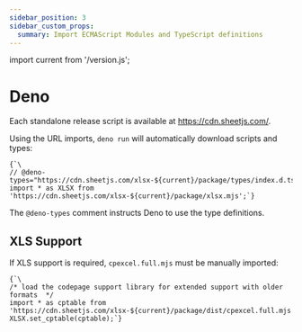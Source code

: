 ```yaml
---
sidebar_position: 3
sidebar_custom_props:
  summary: Import ECMAScript Modules and TypeScript definitions
---
```


import current from '/version.js';

# Deno

Each standalone release script is available at <https://cdn.sheetjs.com/>.

Using the URL imports, `deno run` will automatically download scripts and types:

<pre><code parentName="pre" {...{"className": "language-ts"}}>{`\
// @deno-types="https://cdn.sheetjs.com/xlsx-${current}/package/types/index.d.ts"
import * as XLSX from 'https://cdn.sheetjs.com/xlsx-${current}/package/xlsx.mjs';`}
</code></pre>

The `@deno-types` comment instructs Deno to use the type definitions.

## XLS Support

If XLS support is required, `cpexcel.full.mjs` must be manually imported:

<pre><code parentName="pre" {...{"className": "language-ts"}}>{`\
/* load the codepage support library for extended support with older formats  */
import * as cptable from 'https://cdn.sheetjs.com/xlsx-${current}/package/dist/cpexcel.full.mjs';
XLSX.set_cptable(cptable);`}
</code></pre>
